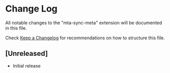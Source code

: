 # Change Log

All notable changes to the "mta-sync-meta" extension will be documented in this file.

Check [Keep a Changelog](http://keepachangelog.com/) for recommendations on how to structure this file.

## [Unreleased]

- Initial release